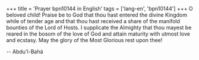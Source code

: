+++
title = 'Prayer bpn10144 in English'
tags = ['lang-en', 'bpn10144']
+++
O beloved child!
Praise be to God that thou hast entered the divine Kingdom while of tender age and that thou hast received a share of the manifold bounties of the Lord of Hosts. I supplicate the Almighty that thou mayest be reared in the bosom of the love of God and attain maturity with utmost love and ecstasy.
May the glory of the Most Glorious rest upon thee!

-- Abdu'l-Bahá
